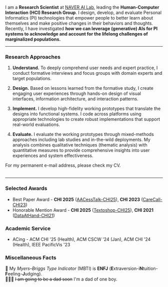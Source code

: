 I am a **Research Scientist** at <a href="https://clova.ai/ai-research" target="_blank" class="naver">NAVER AI Lab</a>, leading the **Human-Computer Interaction (HCI) Research Group**. I design, develop, and evaluate Personal Informatics (PI) technologies that empower people to better learn about themselves and make positive changes in their behaviors and thoughts. Recently, I have investigated **how we can leverage (generative) AIs for PI systems to acknowledge and account for the lifelong challenges of marginalized populations.**

***

### Research Approaches
1. <b>Understand.</b> To deeply comprehend user needs and expert practice, I conduct formative interviews and focus groups with domain experts and target populations.

1. <b>Design.</b> Based on lessons learned from the formative study, I create engaging user experiences through hands-on design of visual interfaces, information architecture, and interaction patterns.

1. <b>Implement.</b> I develop high-fidelity working prototypes that translate the designs into functional systems. I code across platforms using appropriate technologies to create robust implementations that support real-world evaluations.

1. <b>Evaluate.</b> I evaluate the working prototypes through mixed-methods approaches including lab studies and in-the-wild deployments. My analysis combines qualitative techniques (thematic analysis) with quantitative measures to provide comprehensive insights into user experiences and system effectiveness.




<div class="badge announcement">For my permanent e-mail address, please check my CV.</div>
<br/>

<!--<div class="badge important">I will be accepting several research interns for 2025 spring/summer. Please check the <a href="/internship"><b>internship</b></a> page.</div>
<br/>-->

***

### Selected Awards
* Best Paper Award - **CHI 2025** ([AACessTalk-CHI25](/publication#AACessTalk-CHI25)), **CHI 2023** ([CareCall-CHI23](/publication#CareCall-CHI23))
* Honorable Mention Award - **CHI 2025** ([Textoshop-CHI25](/publication#Textoshop-CHI25)), **CHI 2021** ([DataAtHand-CHI21](/publication#DataAtHand-CHI21))

### Academic Service
* ACing - ACM CHI '25 (Health), ACM CSCW '24 (Jan), ACM CHI '24 (Health), IEEE PacificVis '23 

### Miscellaneous Facts

🫶 My *Myers–Briggs Type Indicator* (MBTI) is **ENFJ** (**E**xtraversion-i**N**tuition-**F**eeling-**J**udging).
<br/>
👨‍👩‍👦 ~~I am going to be a dad soon~~ I'm a dad of one boy. 


<!--<div class="badge announcement">The HCI group at NAVER AI Lab is hiring! Please refer to our official job description (<a href="https://naver-career.gitbook.io/en/teams/clova-cic/ai-lab/hci" target=_blank>English</a> / <a href="https://naver-career.gitbook.io/kr/service/clova/hci-x-ai" target=_blank>Korean</a>).
</div>-->